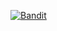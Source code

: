 [![Bandit](https://github.com/NCSU-SE-Spring2025-Group6/HW3-debugging/blob/mjakari_bandit/.github/workflows/badit.yml/badge.svg)](https://github.com/NCSU-SE-Spring2025-Group6/HW3-debugging/blob/mjakari_bandit/.github/workflows/badit.yml/)